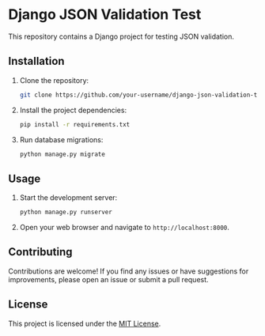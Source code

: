 # Django JSON Validation Test

This repository contains a Django project for testing JSON validation.

## Installation

1. Clone the repository:

    ```bash
    git clone https://github.com/your-username/django-json-validation-test.git
    ```

2. Install the project dependencies:

    ```bash
    pip install -r requirements.txt
    ```

3. Run database migrations:

    ```bash
    python manage.py migrate
    ```

## Usage

1. Start the development server:

    ```bash
    python manage.py runserver
    ```

2. Open your web browser and navigate to `http://localhost:8000`.

## Contributing

Contributions are welcome! If you find any issues or have suggestions for improvements, please open an issue or submit a pull request.

## License

This project is licensed under the [MIT License](LICENSE).